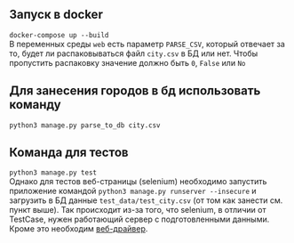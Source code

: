 ## Запуск в docker  
`docker-compose up --build`  
В переменных среды `web` есть параметр `PARSE_CSV`, который отвечает за то, будет ли распаковываться файл `city.csv` в БД или нет. Чтобы пропустить распаковку значение должно быть `0`, `False` или `No`

## Для занесения городов в бд использовать команду  
`python3 manage.py parse_to_db city.csv`

## Команда для тестов  
`python3 manage.py test`  
Однако для тестов веб-страницы (selenium) необходимо запустить приложение командой `python3 manage.py runserver --insecure` и загрузить в БД данные `test_data/test_city.csv` (от том как занести см. пункт выше). Так происходит из-за того, что selenium, в отличии от TestCase, нужен работающий сервер с подготовленными данными. Кроме это необходим [веб-драйвер](https://chromedriver.chromium.org/downloads).